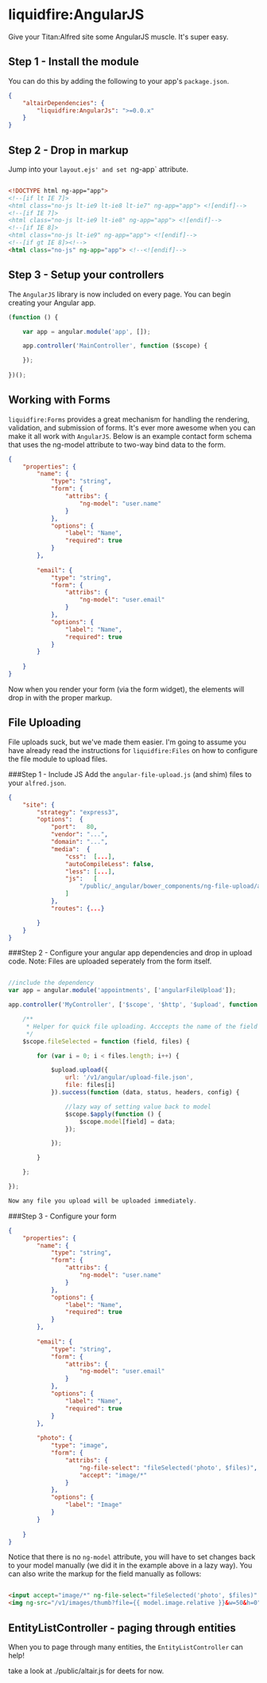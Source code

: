 # liquidfire:AngularJS
Give your Titan:Alfred site some AngularJS muscle. It's super easy.
 
## Step 1 - Install the module
You can do this by adding the following to your app's `package.json`.
```json
{
    "altairDependencies": {
        "liquidfire:AngularJs": ">=0.0.x"    
    }
}
```
## Step 2 - Drop in markup
Jump into your `layout.ejs' and set `ng-app` attribute.
```html

<!DOCTYPE html ng-app="app">
<!--[if lt IE 7]>
<html class="no-js lt-ie9 lt-ie8 lt-ie7" ng-app="app"> <![endif]-->
<!--[if IE 7]>
<html class="no-js lt-ie9 lt-ie8" ng-app="app"> <![endif]-->
<!--[if IE 8]>
<html class="no-js lt-ie9" ng-app="app"> <![endif]-->
<!--[if gt IE 8]><!-->
<html class="no-js" ng-app="app"> <!--<![endif]-->

```

## Step 3 - Setup your controllers
The `AngularJS` library is now included on every page. You can begin creating your Angular app.

```js
(function () {

    var app = angular.module('app', []);

    app.controller('MainController', function ($scope) {

    });
    
})();


```
## Working with Forms
`liquidfire:Forms` provides a great mechanism for handling the rendering, validation, and submission of forms. It's ever more awesome
 when you can make it all work with `AngularJS`. Below is an example contact form schema that uses the ng-model attribute to
 two-way bind data to the form.
 
```json
{
    "properties": {
        "name": {
            "type": "string",
            "form": {
                "attribs": {
                    "ng-model": "user.name"
                }
            },
            "options": {
                "label": "Name",
                "required": true
            }
        },
        
        "email": {
            "type": "string",
            "form": {
                "attribs": {
                    "ng-model": "user.email"
                }
            },
            "options": {
                "label": "Name",
                "required": true
            }
        }
    
    }
}

```
Now when you render your form (via the form widget), the elements will drop in with the proper markup.

## File Uploading
File uploads suck, but we've made them easier. I'm going to assume you have already read the instructions for `liquidfire:Files` on how
to configure the file module to upload files.

###Step 1 - Include JS
Add the `angular-file-upload.js` (and shim) files to your `alfred.json`.
```json
{
    "site": {
        "strategy": "express3",
        "options":  {
            "port":   80,
            "vendor": "...",
            "domain": "...",
            "media":  {
                "css":  [...],
                "autoCompileLess": false,
                "less": [...],
                "js":   [
                    "/public/_angular/bower_components/ng-file-upload/angular-file-upload-all.min.js"
                ]
            },
            "routes": {...}

        }
    }
}

```

###Step 2 - Configure your angular app dependencies and drop in upload code.
Note: Files are uploaded seperately from the form itself.

```js

//include the dependency
var app = angular.module('appointments', ['angularFileUpload']);

app.controller('MyController', ['$scope', '$http', '$upload', function ($scope, $http, $upload) {

    /**
     * Helper for quick file uploading. Acccepts the name of the field as a string, then $files and $event
     */
    $scope.fileSelected = function (field, files) {

        for (var i = 0; i < files.length; i++) {

            $upload.upload({
                url: '/v1/angular/upload-file.json',
                file: files[i]
            }).success(function (data, status, headers, config) {

                //lazy way of setting value back to model
                $scope.$apply(function () {
                    $scope.model[field] = data;
                });

            });

        }

    };

});

Now any file you upload will be uploaded immediately.

```

###Step 3 - Configure your form

```json
{
    "properties": {
        "name": {
            "type": "string",
            "form": {
                "attribs": {
                    "ng-model": "user.name"
                }
            },
            "options": {
                "label": "Name",
                "required": true
            }
        },
        
        "email": {
            "type": "string",
            "form": {
                "attribs": {
                    "ng-model": "user.email"
                }
            },
            "options": {
                "label": "Name",
                "required": true
            }
        },
        
        "photo": {
            "type": "image",
            "form": {
                "attribs": {
                    "ng-file-select": "fileSelected('photo', $files)",
                    "accept": "image/*"
                }
            },
            "options": {
                "label": "Image"
            }
        }
    
    }
}

```
Notice that there is no `ng-model` attribute, you will have to set changes back to your model manually (we did it in the example above in a lazy way). You can also write the markup for the field manually as follows:

```html

<input accept="image/*" ng-file-select="fileSelected('photo', $files)" type="file" name="photo">
<img ng-src="/v1/images/thumb?file={{ model.image.relative }}&w=50&h=0" />

```


## EntityListController - paging through entities
When you to page through many entities, the `EntityListController` can help!

take a look at ./public/altair.js for deets for now.
